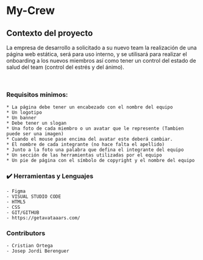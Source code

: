 # My-Crew

## Contexto del proyecto

La empresa de desarrollo a solicitado a su nuevo team la realización de una página web estática, será para uso interno, y se utilisará para realizar el onboarding a los nuevos miembros así como tener un control del estado de salud del team (control del estrés y del ánimo).

​

### Requisitos mínimos:

    * La página debe tener un encabezado con el nombre del equipo
    * Un logotipo
    * Un banner
    * Debe tener un slogan
    * Una foto de cada miembro o un avatar que le represente (Tambien puede ser una imagen)
    * Cuando el mouse pase encima del avatar este deberá cambiar.
    * El nombre de cada integrante (no hace falta el apellido)
    * Junto a la foto una palabra que defina el integrante del equipo
    * Un sección de las herramientas utilizadas por el equipo
    * Un pie de página con el símbolo de copyright y el nombre del equipo

### :heavy_check_mark: Herramientas y Lenguajes

    - Figma
    - VISUAL STUDIO CODE
    - HTML5
    - CSS
    - GIT/GITHUB
    - https://getavataaars.com/

### Contributors

    - Cristian Ortega
    - Josep Jordi Berenguer
    

